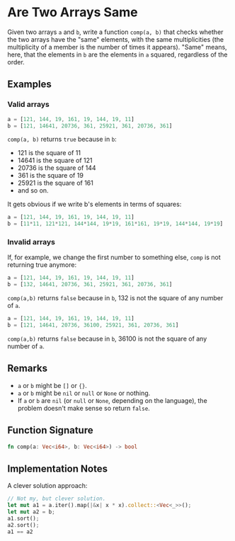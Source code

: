# Are Two Arrays Same

Given two arrays `a` and `b`, write a function `comp(a, b)` that checks whether the two arrays have the "same" elements, with the same multiplicities (the multiplicity of a member is the number of times it appears). "Same" means, here, that the elements in `b` are the elements in `a` squared, regardless of the order.

## Examples

### Valid arrays

```rust
a = [121, 144, 19, 161, 19, 144, 19, 11]
b = [121, 14641, 20736, 361, 25921, 361, 20736, 361]
```

`comp(a, b)` returns `true` because in `b`:

- 121 is the square of 11
- 14641 is the square of 121
- 20736 is the square of 144
- 361 is the square of 19
- 25921 is the square of 161
- and so on.

It gets obvious if we write b's elements in terms of squares:

```rust
a = [121, 144, 19, 161, 19, 144, 19, 11]
b = [11*11, 121*121, 144*144, 19*19, 161*161, 19*19, 144*144, 19*19]
```

### Invalid arrays

If, for example, we change the first number to something else, `comp` is not returning true anymore:

```rust
a = [121, 144, 19, 161, 19, 144, 19, 11]
b = [132, 14641, 20736, 361, 25921, 361, 20736, 361]
```

`comp(a,b)` returns `false` because in `b`, 132 is not the square of any number of `a`.

```rust
a = [121, 144, 19, 161, 19, 144, 19, 11]
b = [121, 14641, 20736, 36100, 25921, 361, 20736, 361]
```

`comp(a,b)` returns `false` because in `b`, 36100 is not the square of any number of `a`.

## Remarks

- `a` or `b` might be `[]` or `{}`.
- `a` or `b` might be `nil` or `null` or `None` or nothing.
- If `a` or `b` are `nil` (or `null` or `None`, depending on the language), the problem doesn't make sense so return `false`.

## Function Signature

```rust
fn comp(a: Vec<i64>, b: Vec<i64>) -> bool
```

## Implementation Notes

A clever solution approach:

```rust
// Not my, but clever solution.
let mut a1 = a.iter().map(|&x| x * x).collect::<Vec<_>>();
let mut a2 = b;
a1.sort();
a2.sort();
a1 == a2
```

